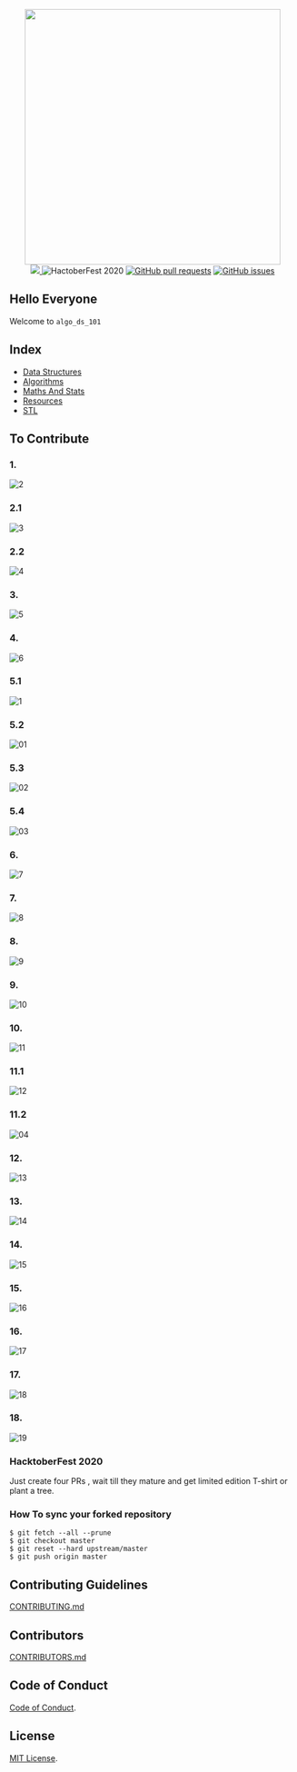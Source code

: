 <p align="center">
<img width="450" height="450" src="https://user-images.githubusercontent.com/54521023/94943180-e676aa80-04f4-11eb-8842-9634c1e66fa4.png" /><br>
<a href="https://github.com/ahampriyanshu/algo_ds_101/blob/master/LICENSE" target="_blank"><img src="https://img.shields.io/github/license/ahampriyanshu/algo_ds_101?style=for-the-badge" />  </a> <img src="https://img.shields.io/badge/HacktoberFest-2020-brightgreen.svg?style=for-the-badge" alt="HactoberFest 2020" />  <a href="https://github.com/ahampriyanshu/algo_ds_101/pulls" target="_blank"><img alt="GitHub pull requests" src="https://img.shields.io/github/issues-pr/ahampriyanshu/algo_ds_101?style=for-the-badge" /></a>  <a href="https://github.com/ahampriyanshu/algo_ds_101/issues" target="_blank"><img alt="GitHub issues" src="https://img.shields.io/github/issues/ahampriyanshu/algo_ds_101?style=for-the-badge" /></a>
</p>

## Hello Everyone

Welcome to ``algo_ds_101``

## Index

- [Data Structures](Data_Structures)
- [Algorithms](Algorithms)
- [Maths And Stats](Maths_And_Stats)
- [Resources](Resources)
- [STL](STL)


## To Contribute

### 1.

![2](https://user-images.githubusercontent.com/54521023/94943088-d363da80-04f4-11eb-80e5-444999c5fb42.png)

### 2.1
![3](https://user-images.githubusercontent.com/54521023/94943089-d3fc7100-04f4-11eb-92a4-51d6363a99b4.png)

### 2.2
![4](https://user-images.githubusercontent.com/54521023/94943091-d4950780-04f4-11eb-96ce-1bd08c260cbd.png)

### 3.
![5](https://user-images.githubusercontent.com/54521023/94943094-d5c63480-04f4-11eb-94cb-d99b0298d6d0.png)

### 4.
![6](https://user-images.githubusercontent.com/54521023/94943096-d6f76180-04f4-11eb-8670-24694b247e6e.png)

### 5.1
![1](https://user-images.githubusercontent.com/54521023/94943081-d19a1700-04f4-11eb-81dc-b5bd1a3b9adb.png)

### 5.2
![01](https://user-images.githubusercontent.com/54521023/94954664-0dd67300-0507-11eb-884c-49ba8870bb3b.png)

### 5.3
![02](https://user-images.githubusercontent.com/54521023/94954691-18910800-0507-11eb-95c5-df953d74db3e.png)

### 5.4
![03](https://user-images.githubusercontent.com/54521023/94954694-19299e80-0507-11eb-80cb-508e308edd09.png)


### 6.
![7](https://user-images.githubusercontent.com/54521023/94943103-d8288e80-04f4-11eb-8839-64eb73bf308a.png)

### 7.

![8](https://user-images.githubusercontent.com/54521023/94943110-d959bb80-04f4-11eb-83ed-fa58040ed15d.png)

### 8.
![9](https://user-images.githubusercontent.com/54521023/94943115-da8ae880-04f4-11eb-8a1c-fe8151c3bf95.png)

### 9.
![10](https://user-images.githubusercontent.com/54521023/94943121-dc54ac00-04f4-11eb-8cf5-c93fedf73f35.png)

### 10.
![11](https://user-images.githubusercontent.com/54521023/94943124-dced4280-04f4-11eb-9c83-f9f099ca962d.png)

### 11.1
![12](https://user-images.githubusercontent.com/54521023/94943129-de1e6f80-04f4-11eb-84aa-98e5de616a53.png)

### 11.2
![04](https://user-images.githubusercontent.com/54521023/94954695-1a5acb80-0507-11eb-8c5f-0da9ca6fa77e.png)

### 12.
![13](https://user-images.githubusercontent.com/54521023/94943135-dfe83300-04f4-11eb-8db8-639077cf8b9c.png)

### 13.
![14](https://user-images.githubusercontent.com/54521023/94943142-e080c980-04f4-11eb-920e-05af0fa1e3a2.png)

### 14.
![15](https://user-images.githubusercontent.com/54521023/94943148-e1196000-04f4-11eb-92ee-530cb7e74218.png)

### 15.
![16](https://user-images.githubusercontent.com/54521023/94943153-e1b1f680-04f4-11eb-9aa8-0aa99c48a081.png)

### 16.
![17](https://user-images.githubusercontent.com/54521023/94943155-e2e32380-04f4-11eb-92eb-2dc6e339082d.png)

### 17.
![18](https://user-images.githubusercontent.com/54521023/94943157-e37bba00-04f4-11eb-8d5e-cd65c93bf842.png)

### 18.
![19](https://user-images.githubusercontent.com/54521023/94943163-e4145080-04f4-11eb-8237-c0b2a6c75393.png)

### HacktoberFest 2020

Just create four PRs , wait till they mature and get limited edition T-shirt or plant a tree.


### How To sync your forked repository

```
$ git fetch --all --prune
$ git checkout master
$ git reset --hard upstream/master
$ git push origin master

```
## Contributing Guidelines
[CONTRIBUTING.md](https://github.com/ahampriyanshu/algo_ds_101/blob/master/CONTRIBUTING.md)

## Contributors
[CONTRIBUTORS.md](https://github.com/ahampriyanshu/algo_ds_101/blob/master/CONTRIBUTORS.md)

## Code of Conduct
[Code of Conduct](/CODE_OF_CONDUCT.md).

## License
[MIT License](/LICENSE).

